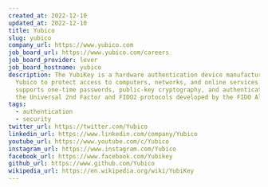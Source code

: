 ```yaml
---
created_at: 2022-12-10
updated_at: 2022-12-10
title: Yubico
slug: yubico
company_url: https://www.yubico.com
job_board_url: https://www.yubico.com/careers
job_board_provider: lever
job_board_hostname: yubico
description: The YubiKey is a hardware authentication device manufactured by
  Yubico to protect access to computers, networks, and online services that
  supports one-time passwords, public-key cryptography, and authentication, and
  the Universal 2nd Factor and FIDO2 protocols developed by the FIDO Alliance.
tags:
  - authentication
  - security
twitter_url: https://twitter.com/Yubico
linkedin_url: https://www.linkedin.com/company/Yubico
youtube_url: https://www.youtube.com/c/Yubico
instagram_url: https://www.instagram.com/Yubico
facebook_url: https://www.facebook.com/Yubikey
github_url: https://www.github.com/Yubico
wikipedia_url: https://en.wikipedia.org/wiki/YubiKey
---
```

